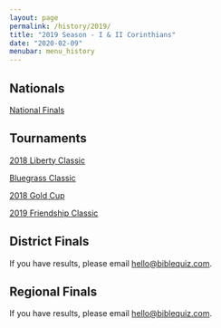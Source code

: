 ```yaml
---
layout: page
permalink: /history/2019/
title: "2019 Season - I & II Corinthians"
date: "2020-02-09"
menubar: menu_history
---
```


## Nationals
<a href="{% link _pages/history/2019/nationals.md %}" class="button is-primary">National Finals</a>

## Tournaments
<a href="{% link assets/2020/libertyclassic18.pdf %}" class="button is-primary">2018 Liberty Classic</a>

<a href="{% link _pages/history/2019/tournament-bluegrass-classic.md %}" class="button is-primary">Bluegrass Classic</a>

<a href="{% link assets/2020/goldcup18.pdf %}" class="button is-primary">2018 Gold Cup</a>

<a href="{% link assets/2020/friendship19.pdf %}" class="button is-primary">2019 Friendship Classic</a>

## District Finals
If you have results, please email [hello@biblequiz.com](mailto:hello@biblequiz.com).

## Regional Finals
If you have results, please email [hello@biblequiz.com](mailto:hello@biblequiz.com).
